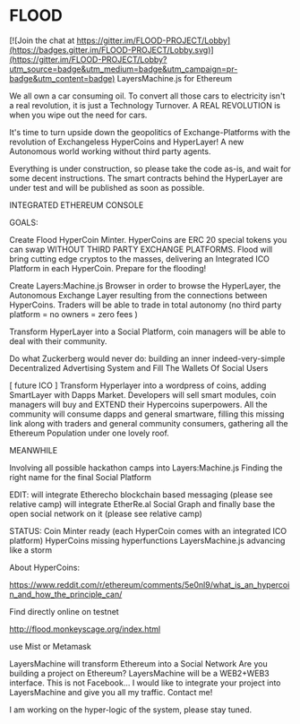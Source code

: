 # FLOOD

[![Join the chat at https://gitter.im/FLOOD-PROJECT/Lobby](https://badges.gitter.im/FLOOD-PROJECT/Lobby.svg)](https://gitter.im/FLOOD-PROJECT/Lobby?utm_source=badge&utm_medium=badge&utm_campaign=pr-badge&utm_content=badge)
LayersMachine.js for Ethereum

We all own a car consuming oil.
To convert all those cars to electricity isn't a real revolution, it is just a Technology Turnover.
A REAL REVOLUTION is when you wipe out the need for cars.

It's time to turn upside down the geopolitics of Exchange-Platforms with the revolution of  Exchangeless HyperCoins and HyperLayer! A new Autonomous world working without third party agents.

Everything is under construction, so please take the code as-is, and wait for some decent instructions.
The smart contracts behind the HyperLayer are under test and will be published as soon as possible.

INTEGRATED ETHEREUM CONSOLE

GOALS:

Create Flood HyperCoin Minter. HyperCoins are ERC 20 special tokens you can swap WITHOUT THIRD PARTY EXCHANGE PLATFORMS. Flood will bring cutting edge cryptos to the masses, delivering an Integrated ICO Platform in each HyperCoin. Prepare for the flooding!


Create Layers:Machine.js Browser in order to browse the HyperLayer, the Autonomous Exchange Layer resulting from the connections between HyperCoins. Traders will be able to trade in total autonomy (no third party platform = no owners = zero fees )

Transform HyperLayer into a Social Platform, coin managers will be able to deal with their community.

Do what Zuckerberg would never do: building an inner indeed-very-simple Decentralized Advertising System and Fill The Wallets Of Social Users

[ future ICO ] Transform Hyperlayer into a  wordpress of coins, adding SmartLayer with Dapps Market. Developers will sell smart modules, coin managers will buy and EXTEND their Hypercoins superpowers. All the community will consume dapps and general smartware, filling this missing link along with traders and general community consumers, gathering all the Ethereum Population under one lovely roof.



MEANWHILE

Involving all possible hackathon camps into Layers:Machine.js
Finding the right name for the final Social Platform

EDIT:
will integrate Etherecho blockchain based messaging (please see relative camp)
will integrate EtherRe.al Social Graph and finally base the open social network on it (please see relative camp)

STATUS:
Coin Minter ready (each HyperCoin comes with an integrated ICO platform)
HyperCoins missing hyperfunctions
LayersMachine.js advancing like a storm

About HyperCoins:

https://www.reddit.com/r/ethereum/comments/5e0nl9/what_is_an_hypercoin_and_how_the_principle_can/

Find directly online on testnet

http://flood.monkeyscage.org/index.html

use Mist or Metamask

LayersMachine will transform Ethereum into a Social Network
Are you building a project on Ethereum?
LayersMachine will be a WEB2+WEB3 interface.
This is not Facebook... I would like to integrate your project into LayersMachine and give you all my traffic.
Contact me!


I am working on the hyper-logic of the system, please stay tuned.
